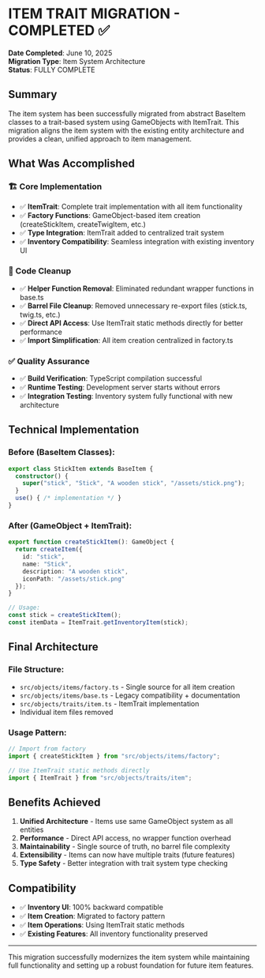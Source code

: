 # ITEM TRAIT MIGRATION - COMPLETED ✅

**Date Completed**: June 10, 2025  
**Migration Type**: Item System Architecture  
**Status**: FULLY COMPLETE

## Summary

The item system has been successfully migrated from abstract BaseItem classes to a trait-based system using GameObjects with ItemTrait. This migration aligns the item system with the existing entity architecture and provides a clean, unified approach to item management.

## What Was Accomplished

### 🏗️ Core Implementation
- ✅ **ItemTrait**: Complete trait implementation with all item functionality
- ✅ **Factory Functions**: GameObject-based item creation (createStickItem, createTwigItem, etc.)
- ✅ **Type Integration**: ItemTrait added to centralized trait system
- ✅ **Inventory Compatibility**: Seamless integration with existing inventory UI

### 🧹 Code Cleanup  
- ✅ **Helper Function Removal**: Eliminated redundant wrapper functions in base.ts
- ✅ **Barrel File Cleanup**: Removed unnecessary re-export files (stick.ts, twig.ts, etc.)
- ✅ **Direct API Access**: Use ItemTrait static methods directly for better performance
- ✅ **Import Simplification**: All item creation centralized in factory.ts

### ✅ Quality Assurance
- ✅ **Build Verification**: TypeScript compilation successful
- ✅ **Runtime Testing**: Development server starts without errors
- ✅ **Integration Testing**: Inventory system fully functional with new architecture

## Technical Implementation

### Before (BaseItem Classes):
```typescript
export class StickItem extends BaseItem {
  constructor() {
    super("stick", "Stick", "A wooden stick", "/assets/stick.png");
  }
  use() { /* implementation */ }
}
```

### After (GameObject + ItemTrait):
```typescript
export function createStickItem(): GameObject {
  return createItem({
    id: "stick",
    name: "Stick", 
    description: "A wooden stick",
    iconPath: "/assets/stick.png"
  });
}

// Usage:
const stick = createStickItem();
const itemData = ItemTrait.getInventoryItem(stick);
```

## Final Architecture

### File Structure:
- `src/objects/items/factory.ts` - Single source for all item creation
- `src/objects/items/base.ts` - Legacy compatibility + documentation
- `src/objects/traits/item.ts` - ItemTrait implementation
- Individual item files removed

### Usage Pattern:
```typescript
// Import from factory
import { createStickItem } from "src/objects/items/factory";

// Use ItemTrait static methods directly
import { ItemTrait } from "src/objects/traits/item";
```

## Benefits Achieved

1. **Unified Architecture** - Items use same GameObject system as all entities
2. **Performance** - Direct API access, no wrapper function overhead
3. **Maintainability** - Single source of truth, no barrel file complexity
4. **Extensibility** - Items can now have multiple traits (future features)
5. **Type Safety** - Better integration with trait system type checking

## Compatibility

- ✅ **Inventory UI**: 100% backward compatible
- ✅ **Item Creation**: Migrated to factory pattern
- ✅ **Item Operations**: Using ItemTrait static methods
- ✅ **Existing Features**: All inventory functionality preserved

---

This migration successfully modernizes the item system while maintaining full functionality and setting up a robust foundation for future item features.
